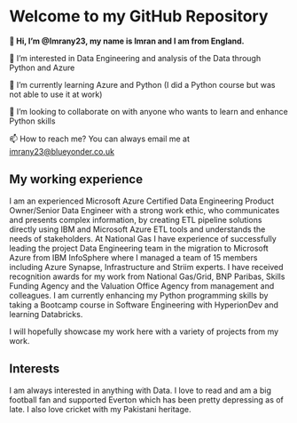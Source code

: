# Welcome to my GitHub Repository

**👋 Hi, I’m @Imrany23, my name is Imran and I am from England.**

👀 I’m interested in Data Engineering and analysis of the Data through Python and Azure

🌱 I’m currently learning Azure and Python (I did a Python course but was not able to use it at work)

💞️ I’m looking to collaborate on with anyone who wants to learn and enhance Python skills

📫 How to reach me? You can always email me at imrany23@blueyonder.co.uk

## My working experience
I am an experienced Microsoft Azure Certified Data Engineering Product Owner/Senior Data Engineer with a strong work ethic, who communicates and presents complex information, by creating ETL pipeline solutions directly using IBM and Microsoft Azure ETL tools and understands the needs of stakeholders. At National Gas I have experience of successfully leading the project Data Engineering team in the migration to Microsoft Azure from IBM InfoSphere where I managed a team of 15 members including Azure Synapse, Infrastructure and Striim experts. I have received recognition awards for my work from National Gas/Grid, BNP Paribas, Skills Funding Agency and the Valuation Office Agency from management and colleagues. I am currently enhancing my Python programming skills by taking a Bootcamp course in Software Engineering with HyperionDev and learning Databricks.

I will hopefully showcase my work here with a variety of projects from my work.

## Interests
I am always interested in anything with Data. I love to read and am a big football fan and supported Everton which has been pretty depressing as of late. I also love cricket with my Pakistani heritage.

<!---
Imrany23/Imrany23 is a ✨ special ✨ repository because its `README.md` (this file) appears on your GitHub profile.
You can click the Preview link to take a look at your changes.
--->

